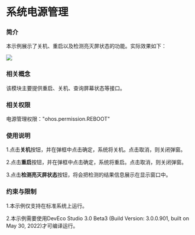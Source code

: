 # 系统电源管理

### 简介

本示例展示了关机、重启以及检测亮灭屏状态的功能。实际效果如下：

![](screenshot/device/main.png)

### 相关概念

该模块主要提供重启、关机、查询屏幕状态等接口。

### 相关权限

电源管理权限："ohos.permission.REBOOT"

### 使用说明

1.点击**关机**按钮，并在弹框中点击确定，系统将关机。点击取消，则关闭弹窗。

2.点击**重启**按钮，并在弹框中点击确定，系统将重启。点击取消，则关闭弹窗。

3.点击**检测亮灭屏状态**按钮，将会把检测的结果信息展示在显示窗口中。

### 约束与限制

1.本示例仅支持在标准系统上运行。

2.本示例需要使用DevEco Studio 3.0 Beta3 (Build Version: 3.0.0.901, built on May 30, 2022)才可编译运行。